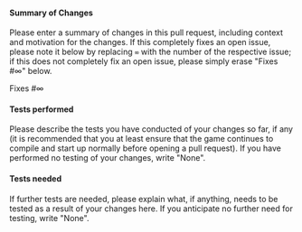 #### Summary of Changes

Please enter a summary of changes in this pull request, including context and motivation for the changes. If this completely fixes an open issue, please note it below by replacing `∞` with the number of the respective issue; if this does not completely fix an open issue, please simply erase "Fixes #∞" below.

Fixes #∞


#### Tests performed

Please describe the tests you have conducted of your changes so far, if any (it is recommended that you at least ensure that the game continues to compile and start up normally before opening a pull request). If you have performed no testing of your changes, write "None".


#### Tests needed

If further tests are needed, please explain what, if anything, needs to be tested as a result of your changes here. If you anticipate no further need for testing, write "None".
